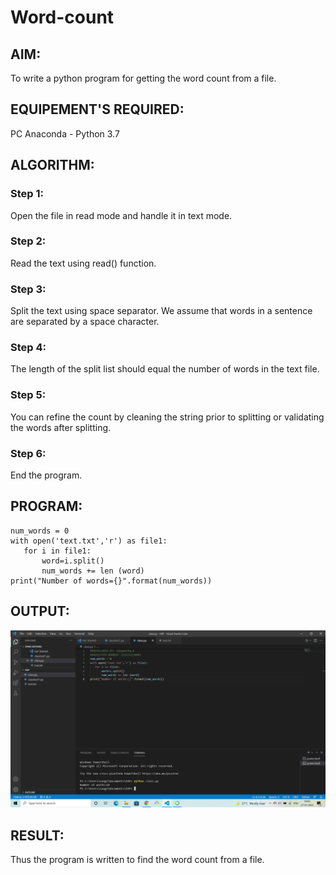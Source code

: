 # Word-count
## AIM:
To write a python program for getting the word count from a file.
## EQUIPEMENT'S REQUIRED: 
PC
Anaconda - Python 3.7
## ALGORITHM: 
### Step 1:
Open the file in read mode and handle it in text mode.
### Step 2: 
Read the text using read() function. 
### Step 3: 
Split the text using space separator. We assume that words in a sentence are separated by a space character.
### Step 4:  
The length of the split list should equal the number of words in the text file.
### Step 5: 
You can refine the count by cleaning the string prior to splitting or validating the words after splitting.
### Step 6: 
End the program.

## PROGRAM:
```
num_words = 0
with open('text.txt','r') as file1:
   for i in file1:
       word=i.split()
       num_words += len (word) 
print("Number of words={}".format(num_words))
```

## OUTPUT:
![output](./output.png)

## RESULT:
Thus the program is written to find the word count from a file.
